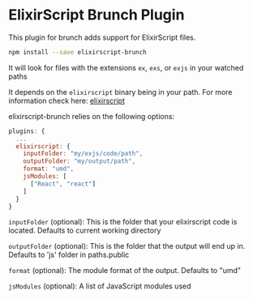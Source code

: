 # ElixirScript Brunch Plugin

This plugin for brunch adds support for ElixirScript files.

```bash
npm install --save elixirscript-brunch
```

It will look for files with the extensions `ex`, `exs`, or `exjs` in your watched paths

It depends on the `elixirscript` binary being in your path. For more information check here: [elixirscript](https://github.com/elixirscript/elixirscript)

elixirscript-brunch relies on the following options:

```javascript
plugins: {
  ...
  elixirscript: {
    inputFolder: "my/exjs/code/path",
    outputFolder: "my/output/path",
    format: "umd",
    jsModules: [
      ["React", "react"]
    ]
  }
}
```

`inputFolder` (optional): This is the folder that your elixirscript code is located. 
Defaults to current working directory

`outputFolder` (optional): This is the folder that the output will end up in.
Defaults to 'js' folder in paths.public

`format` (optional): The module format of the output. Defaults to "umd"

`jsModules` (optional): A list of JavaScript modules used
